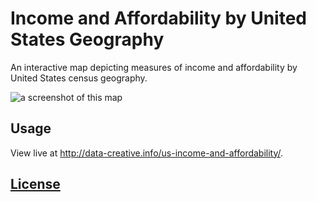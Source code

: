 # Income and Affordability by United States Geography

An interactive map depicting measures of income and affordability by United States census geography.

![a screenshot of this map](http://data-creative.info/assets/img/posts/income-and-affordability-map.png)

## Usage

View live at http://data-creative.info/us-income-and-affordability/.

## [License](/LICENSE)

